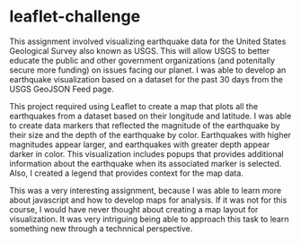 # leaflet-challenge

This assignment involved visualizing earthquake data for the United States Geological Survey also known as USGS. This will allow USGS to better educate the public and other government organizations (and potenitally secure more funding) on issues facing our planet. I was able to develop an earthquake visualization based on a dataset for the past 30 days from the USGS GeoJSON Feed page. 

This project required using Leaflet to create a map that plots all the earthquakes from a dataset based on their longitude and latitude. I was able to create data markers that reflected the magnitude of the earthquake by their size and the depth of the earthquake by color. Earthquakes with higher magnitudes appear larger, and earthquakes with greater depth appear darker in color. This visualization includes popups that provides additional information about the earthquake when its associated marker is selected. Also, I created a legend that provides context for the map data.

This was a very interesting assignment, because I was able to learn more about javascript and how to develop maps for analysis. If it was not for this course, I would have never thought about creating a map layout for visualization. It was very intriguing being able to approach this task to learn something new through a technnical perspective.



